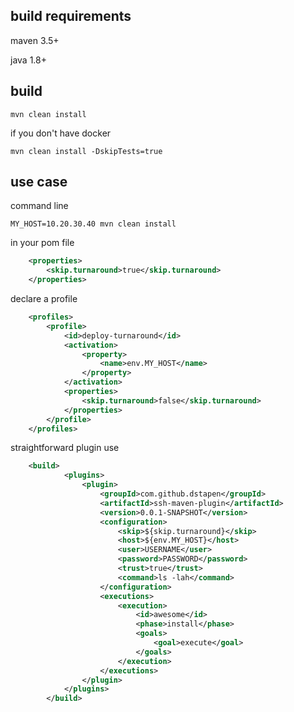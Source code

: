 build requirements
------------------

maven 3.5+

java 1.8+
 
build
-----

`mvn clean install`

if you don't have docker

`mvn clean install -DskipTests=true`


use case
--------

command line

`MY_HOST=10.20.30.40 mvn clean install`

in your pom file

```xml
    <properties>
        <skip.turnaround>true</skip.turnaround>
    </properties>
```

declare a profile

```xml
    <profiles>
        <profile>
            <id>deploy-turnaround</id>
            <activation>
                <property>
                    <name>env.MY_HOST</name>
                </property>
            </activation>
            <properties>
                <skip.turnaround>false</skip.turnaround>
            </properties>
        </profile>
    </profiles>
```

straightforward plugin use 

```xml
    <build>
            <plugins>
                <plugin>
                    <groupId>com.github.dstapen</groupId>
                    <artifactId>ssh-maven-plugin</artifactId>
                    <version>0.0.1-SNAPSHOT</version>
                    <configuration>
                        <skip>${skip.turnaround}</skip>
                        <host>${env.MY_HOST}</host>
                        <user>USERNAME</user>
                        <password>PASSWORD</password>
                        <trust>true</trust>
                        <command>ls -lah</command>
                    </configuration>
                    <executions>
                        <execution>
                            <id>awesome</id>
                            <phase>install</phase>
                            <goals>
                                <goal>execute</goal>
                            </goals>
                        </execution>
                    </executions>
                </plugin>
            </plugins>
        </build>
```